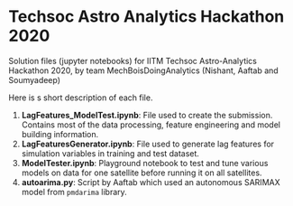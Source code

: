 # Techsoc Astro Analytics Hackathon 2020
Solution files (jupyter notebooks) for IITM Techsoc Astro-Analytics Hackathon 2020, by team MechBoisDoingAnalytics (Nishant, Aaftab and Soumyadeep)

Here is s short description of each file.

1. **LagFeatures_ModelTest.ipynb**: File used to create the submission. Contains most of the data processing, feature engineering and model building information.
2. **LagFeaturesGenerator.ipynb**: File used to generate lag features for simulation variables in training and test dataset.
3. **ModelTester.ipynb**: Playground notebook to test and tune various models on data for one satellite before running it on all satellites.
4. **autoarima.py**: Script by Aaftab which used an autonomous SARIMAX model from `pmdarima` library.

